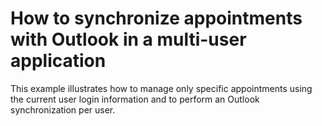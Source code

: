 # How to synchronize appointments with Outlook in a multi-user application


<p>This example illustrates how to manage only specific appointments using the current user login information and to perform an Outlook synchronization per user.</p>

<br/>


